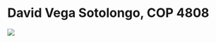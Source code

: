 # David Vega Sotolongo, COP 4808

![](https://github.com/cop4808-spring-2023-fullstack-web/cop4808-git-and-github-fundamentals-spartanDavid22/calculator.gif)